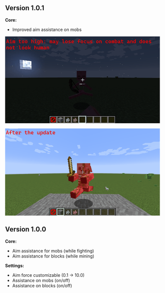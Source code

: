 ## Version 1.0.1

**Core:**
- Improved aim assistance on mobs

![before](.github/images/demo_before_1.0.1.gif)

![after](.github/images/demo_1.0.1.gif)

## Version 1.0.0

**Core:**
- Aim assistance for mobs (while fighting)
- Aim assistance for blocks (while mining)

**Settings:**
- Aim force customizable (0.1 -> 10.0)
- Assistance on mobs (on/off)
- Assistance on blocks (on/off)
